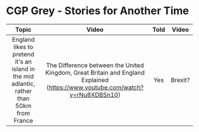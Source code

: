 # CGP Grey - Stories for Another Time

|Topic|Video|Told|Video|
|:---:|:---:|:---:|:---:|
|England likes to pretend it's an island in the mid adlantic, rather than 50km from France|The Difference between the United Kingdom, Great Britain and England Explained (<https://www.youtube.com/watch?v=rNu8XDBSn10>)|Yes|Brexit?|
